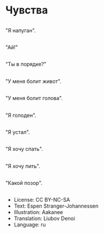 # Чувства

##
"Я напуган".

##
"Ай!"

##
"Ты в порядке?"

##
"У меня болит живот".

##
"У меня болит голова".

##
"Я голоден".

##
"Я устал".

##
"Я хочу спать".

##
"Я хочу пить".

##
"Какой позор".

##
* License: CC BY-NC-SA
* Text: Espen Stranger-Johannessen
* Illustration: Aakanee
* Translation: Liubov Denoi
* Language: ru
